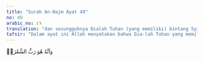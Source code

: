 ```yaml
---
title: "Surah An-Najm Ayat 49"
no: 49
arabic_no: ٤٩
translation: "dan sesungguhnya Dialah Tuhan (yang memiliki) bintang Syi‘ra, "
tafsir: "Dalam ayat ini Allah menyatakan bahwa Dia-lah Tuhan yang memiliki bintang Syi'ra, yang sangat gemerlapan ini, yang terbit beriringan dengan bintang Jauza' di pertengahan musim panas. Mengkhususkan sebutan bintang ini dari planet-planet angkasa lainnya yang lebih besar dan lebih gemerlapan, karena bintang ini disembah pada zaman jahiliyah, yang menyembahnya adalah kabilah Himyar dan Khuza'ah. Orang pertama yang mengadakan penyembahan ini adalah Abu Kabsyah. Dia adalah pembesar bangsa Arab, sehingga orang Quraisy menyatakan, bahwa Nabi Muhammad saw, adalah anak Abu Kabsyah, sebagai persamaan karena berbeda dalam hal prinsip agamanya dengan agama nenek moyang mereka. Abu Kabsyah ini adalah salah seorang dari nenek Nabi Muhammad saw, dari pihak ibunya. Sebagaimana yang dikatakan Abu Sufyan ketika ia berada di hadapan Heraklius yang menjadi Pembesar Rum, \"Sungguh telah menjadi besar persoalan anak Abu Kabsyah ini (Nabi saw). Di antara bangsa Arab ada yang memuja bintang dan mengakui pengaruhnya terhadap alam semesta dan mereka membicarakan tentang masalah-masalah yang gaib ketika bintang itu terbit. Bintang Syi'ra ini ada dua, satu di antaranya berada di sebelah Syam (Palestina) dan yang lain berada di sebelah Yaman. Keterangan inilah yang dimaksudkan di sini yang disembah selain Allah."
---
```

وَاَنَّهٗ هُوَ رَبُّ الشِّعْرٰىۙ